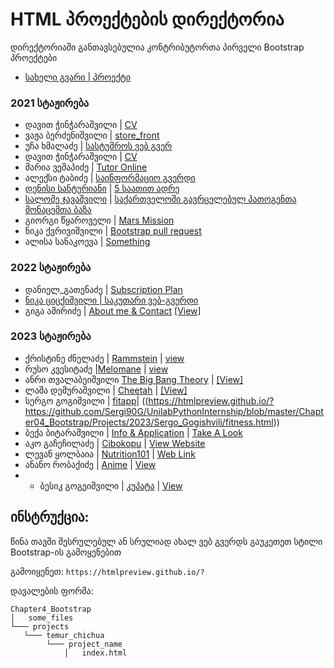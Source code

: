 # HTML პროექტების დირექტორია

დირექტორიაში განთავსებულია კონტრიბუტორთა პირველი Bootstrap პროექტები

- [სახელი გვარი | პროექტი](/მისამართი)

### 2021 სტაჟირება
- დავით ჭინჭარაშვილი | [CV](https://htmlpreview.github.io/?https://github.com/davidunilab/UnilabPythonInternship/blob/css/david_chincharashvili/Chapter4_Bootstrap/Projects/david_chincharashvili/cv/index.html)
- ვაჟა ბერძენიშვილი | [store_front](/Chapter4_Bootstrap/Projects/vazha_berdzenishvili)
- უჩა ხმალაძე | [სასტუმროს ვებ გვერ](/Chapter4_Bootstrap/Projects/ucha_khmaladze)
- დავით ჭინჭარაშვილი | [CV](https://htmlpreview.github.io/?https://github.com/davidunilab/UnilabPythonInternship/blob/css/david_chincharashvili/Chapter4_Bootstrap/Projects/david_chincharashvili/cv/index.html)
- მარია ვეშაპიძე | [Tutor Online](/Chapter4_Bootstrap/Projects/maria_veshapidze/home_page.html)
- ალექსი ტაბიძე | [საინფორმაციო გვერდი](./Aleksi_Tabidze/Informatics)
- [დენისი სანტურიანი](https://github.com/Denissant) | [5 საათით ადრე](/Chapter4_Bootstrap/Projects/denis_santuryan/main.html)
- [სალომე ჯავაშვილი](https://github.com/salomej899) | [საქართველოში გავრცელებულ პათოგენთა მონაცემთა ბაზა](/Chapter4_Bootstrap/Projects/salome_javashvili)
- გიორგი წყაროველი | [Mars Mission](/Chapter4_Bootstrap/Projects/giorgi_tskaroveli/mars_crew)
- ნიკა ქვრივიშვილი | [Bootstrap pull request](https://htmlpreview.github.io/?https://github.com/nika-kvr/UnilabPythonInternship/blob/master/Chapter4_Bootstrap/Projects/Nika%20Kvrivishvili/pull_request/index.html) 
- ალისა სანაკოევა | [Something](https://htmlpreview.github.io/?https://github.com/UnilabEdu/UnilabPythonInternship/blob/master/Chapter4_Bootstrap/Projects/alisa_sanakoeva/another_randomness.html) 
### 2022 სტაჟირება
- დანიელ_გათენაძე | [Subscription Plan](https://htmlpreview.github.io/?https://github.com/LilDiabetes/UnilabPythonInternship/blob/bootstrap/daniel_gatenadze/Chapter4_Bootstrap/Projects/daniel_gatenadze/Subscription_Plan/bootsrap_hmwrk.html) 
- [ნიკა ციცქიშვილი | საკუთარი ვებ-გვერდი](/Chapter4_Bootstrap/nika_tsitskishvili/my_web.html)
- გიგა ამირიძე | [About me & Contact](/Chapter4_Bootstrap/Projects/giga_amiridze) [[View]](https://htmlpreview.github.io/?https://raw.githubusercontent.com/gigaamiridze/UnilabPythonInternship/bootstrap/about_me/Chapter4_Bootstrap/Projects/giga_amiridze/about_me/index.html)
### 2023 სტაჟირება
- ქრისტინე ძნელაძე | [Rammstein](/Chapter4_Boostrap/Projects/Kristine_Dzneladze) | [view](https://htmlpreview.github.io/?https://github.com/qristinius/UnilabPythonInternship/blob/master/Chapter4_Bootstrap/Projects/Kristine_Dzneladze/firstpage.html)
- რუსო კვესიტაძე |[Melomane](/Chapter4_Bootstrap/Projects/Ruso_Kvesitadze) | [view](https://htmlpreview.github.io/?https://github.com/ruso-Kvesitadze/UnilabPythonInternship/blob/master/Chapter4_Bootstrap/Projects/Ruso_Kvesitadze/Melomane.html)
- ანრი თვალაბეიშვილი [The Big Bang Theory](/Chapter4_Bootstrap/Projects/Anri_Tvalabeihvili/templates)  |  [[View]](https://htmlpreview.github.io/?https://raw.githubusercontent.com/anri-Tvalabeishvili/UniLab-Python-Internship/master/Chapter4_Bootstrap/Projects/Anri_Tvalabeihvili/templates/first.html)
- ლაშა დემურაშვილი |  [Cheetah](/Chapter4_Bootstrap/)  | [[View]](https://htmlpreview.github.io/?https://github.com/LashaDemurashvili/UnilabPythonInternship/blob/master/Chapter4_Bootstrap/Projects/Lasha_demurashvili/index.html)
- სერგო გოგიშვილი | [fitapp](/Chapter4_Boostrap/Projects/Sergo_Gogishvili)| ((https://htmlpreview.github.io/?https://github.com/Sergi90G/UnilabPythonInternship/blob/master/Chapter04_Bootstrap/Projects/2023/Sergo_Gogishvili/fitness.html))
- ბექა ბიტარაშვილი | [Info & Application](Chapter04_Bootstrap/Projects/2023/Beka_Bitarashvili) | [Take A Look](https://htmlpreview.github.io/?https://github.com/BekaBitarashvili/UnilabPythonInternship/blob/master/Chapter04_Bootstrap/Projects/2023/Beka_Bitarashvili/main.html)
- აკო გაჩეჩილაძე | [Cibokopu](Chapter04_Bootstrap/Projects/2023/Ako_Gachechiladze) | [View Website](https://htmlpreview.github.io/?https://github.com/Ako8/UnilabPythonInternship/blob/master/Chapter04_Bootstrap/Projects/2023/Ako_Gachechiladze/home.html)
- ლევან ყოლბაია | [Nutrition101](Chapter04_Bootstrap/Projects/2023/Levan_Kolbaia) | [Web Link](https://htmlpreview.github.io/?https://github.com/Rizznado/UnilabPythonInternship/blob/master/Chapter04_Bootstrap/Projects/2023/Levan_Kolbaia/Carbset.html)
- ანანო რობაქიძე | [Anime](Chapter04_Bootstrap/Projects/2023/Anano_Robakidze) | [View](https://htmlpreview.github.io/?https://github.com/Anano24/UnilabPythonInternship/blob/master/Chapter04_Bootstrap/Projects/2023/Anano_Robakidze/index.html)
- - ბესიკ გოგეიშვილი | [კუპატა](Chapter04_Bootstrap/Projects/2023/besik_gogeishvili) | [View](https://htmlpreview.github.io/?https://github.com/b-gogeishvili/UnilabPythonInternship/blob/master/Chapter04_Bootstrap/Projects/2023/besik_gogeishvili/index.html)
## ინსტრუქცია:

წინა თავში შესრულებულ ან სრულიად ახალ ვებ გვერდს გაუკეთეთ სტილი Bootstrap-ის გამოყენებით

გამოიყენეთ: `https://htmlpreview.github.io/?`

დავალების ფორმა:


```
Chapter4_Bootstrap
│   some_files
└─── projects
   └─── temur_chichua
        └─── project_name
            │   index.html
```
